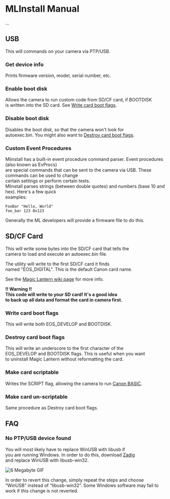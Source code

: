 # MLInstall Manual
...

## USB
This will commands on your camera via PTP/USB.

### Get device info
Prints firmware version, model, serial number, etc.

### Enable boot disk
Allows the camera to run custom code from SD/CF card, if BOOTDISK  
is written into the SD card. See [Write card boot flags](#user-content-write-card-boot-flags).  

### Disable boot disk
Disables the boot disk, so that the camera won't look for  
autoexec.bin. You might also want to [Destroy card boot flags](#user-content-destroy-card-boot-flags).  

### Custom Event Procedures
Mlinstall has a built-in event procedure command parser. Event procedures (also known as EvProcs)  
are special commands that can be sent to the camera via USB. These commands can be used to change  
certain settings or perform certain tests.  
Mlinstall parses strings (between double quotes) and numbers (base 10 and hex). Here's a few quick  
examples:
```
FooBar "Hello, World"
foo_bar 123 0x123
```

Generally the ML developers will provide a firmware file to do this.  

## SD/CF Card
This will write some bytes into the SD/CF card that tells the  
camera to load and execute an autoexec.bin file.  

The utility will write to the first SD/CF card it finds  
named "EOS_DIGITAL". This is the default Canon card name.  

See the [Magic Lantern wiki page](https://wiki.magiclantern.fm/install#installing_magic_lantern_on_other_cards) for more info.

**!! Warning !!**  
**This code will write to your SD card! It's a good idea**  
**to back up all data and format the card in camera first.**  

### Write card boot flags
This will write both EOS_DEVELOP and BOOTDISK.

### Destroy card boot flags
This will write an underscore to the first character of the  
EOS_DEVELOP and BOOTDISK flags. This is useful when you want  
to uninstall Magic Lantern without reformatting the card.  

### Make card scriptable
Writes the SCRIPT flag, allowing the camera to run [Canon BASIC](https://wiki.magiclantern.fm/glossary#canon_basic_scripting).

### Make card un-scriptable
Same procedure as Destroy card boot flags.  

## FAQ

### No PTP/USB device found
You will most likely have to replace WinUSB with libusb if  
you are running Windows. In order to do this, download [Zadig](https://zadig.akeo.ie/)  
and replace WinUSB with libusb-win32.  

![6 Megabyte GIF](https://raw.githubusercontent.com/petabyt/mlinstall/master/assets/zadig.gif)

In order to revert this change, simply repeat the steps and choose “WinUSB” instead of “libusb-win32”. Some Windows software may fail to work if this change is not reverted. 
